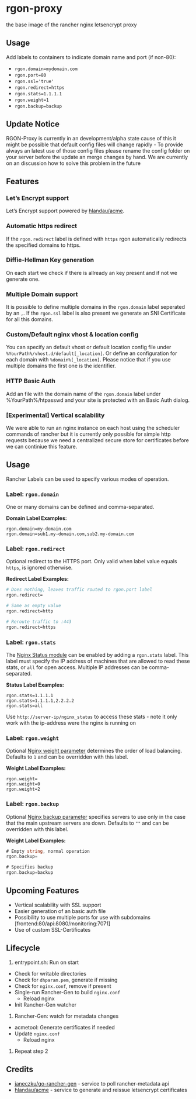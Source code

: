 # rgon-proxy
the base image of the rancher nginx letsencrypt proxy

## Usage

Add labels to containers to indicate domain name and port (if non-80):

- `rgon.domain=mydomain.com`
- `rgon.port=80`
- `rgon.ssl='true'`
- `rgon.redirect=https`
- `rgon.stats=1.1.1.1`
- `rgon.weight=1`
- `rgon.backup=backup`

## Update Notice
RGON-Proxy is currently in an development/alpha state cause of this it might be possible that default config files will change rapidly - To provide always an latest use of those config files please rename the config folder on your server before the update an merge changes by hand. We are currently on an discussion how to solve this problem in the future

## Features

### Let’s Encrypt support
Let’s Encrypt support powered by [hlandau/acme](https://github.com/hlandau/acme).

### Automatic https redirect
If the `rgon.redirect` label is defined with `https` rgon automatically redirects the specified domains to https.

### Diffie-Hellman Key generation
On each start we check if there is allready an key present and if not we generate one.

### Multiple Domain support
It is possible to define multiple domains in the `rgon.domain` label seperated by an `,`.
If the `rgon.ssl` label is also present we generate an SNI Certificate for all this domains.

### Custom/Default nginx vhost & location config
You can specify an default vhost or default location config file under `%YourPath%/vhost.d/default[_location]`.
Or define an configuration for each domain with `%domain%[_location]`. Please notice that if you use multiple domains the first one is the identifier.

### HTTP Basic Auth
Add an file with the domain name of the `rgon.domain` label under %YourPath%/htpasswd and your site is protected with an Basic Auth dialog.

### [Experimental] Vertical scalability
We were able to run an nginx instance on each host using the scheduler commands of rancher but it is currently only possible for simple http requests because we need a centralized secure store for certificates before we can continiue this feature.

## Usage

Rancher Labels can be used to specify various modes of operation.

### Label: `rgon.domain`

One or many domains can be defined and comma-separated.

**Domain Label Examples:**

```
rgon.domain=my-domain.com
rgon.domain=sub1.my-domain.com,sub2.my-domain.com
```

### Label: `rgon.redirect`

Optional redirect to the HTTPS port. Only valid when label value equals `https`, is ignored otherwise.

**Redirect Label Examples:**

```sh
# Does nothing, leaves traffic routed to rgon.port label
rgon.redirect=

# Same as empty value
rgon.redirect=http

# Reroute traffic to :443
rgon.redirect=https

```

### Label: `rgon.stats`

The [Nginx Status module](https://nginx.org/en/docs/http/ngx_http_stub_status_module.html) can be enabled by adding a `rgon.stats` label. This label must specify the IP address of machines that are allowed to read these stats, or `all` for open access. Multiple IP addresses can be comma-separated.

**Status Label Examples:**

```
rgon.stats=1.1.1.1
rgon.stats=1.1.1.1,2.2.2.2
rgon.stats=all
```
Use `http://server-ip/nginx_status` to access these stats - note it only work with the ip-address were the nginx is running on


### Label: `rgon.weight`

Optional [Nginx weight parameter](http://nginx.org/en/docs/http/ngx_http_upstream_module.html#weight) determines the order of load balancing. Defaults to `1` and can be overridden with this label.

**Weight Label Examples:**

```
rgon.weight=
rgon.weight=0
rgon.weight=2
```

### Label: `rgon.backup`

Optional [Nginx backup parameter](http://nginx.org/en/docs/http/ngx_http_upstream_module.html#backup) specifies servers to use only in the case that the main upstream servers are down. Defaults to `""` and can be overridden with this label.

**Weight Label Examples:**

```go
# Empty string, normal operation
rgon.backup=

# Specifies backup
rgon.backup=backup
```

## Upcoming Features

- Vertical scalability with SSL support
- Easier generation of an basic auth file
- Possibility to use multiple ports for use with subdomains [frontend:80/api:8080/monitoring:7071]
- Use of custom SSL-Certificates


## Lifecycle

1. entrypoint.sh: Run on start
  - Check for writable directories
  - Check for `dhparam.pem`, generate if missing
  - Check for `nginx.conf`, remove if present
  - Single-run Rancher-Gen to build `nginx.conf`
    - Reload nginx
  - Init Rancher-Gen watcher
1. Rancher-Gen: watch for metadata changes
  - acmetool: Generate certificates if needed
  - Update `nginx.conf`
    - Reload nginx
1. Repeat step 2

## Credits

- [janeczku/go-rancher-gen](https://github.com/janeczku/go-rancher-gen) - service to poll rancher-metadata api
- [hlandau/acme](https://github.com/hlandau/acme) - service to generate and reissue letsencrypt certificates